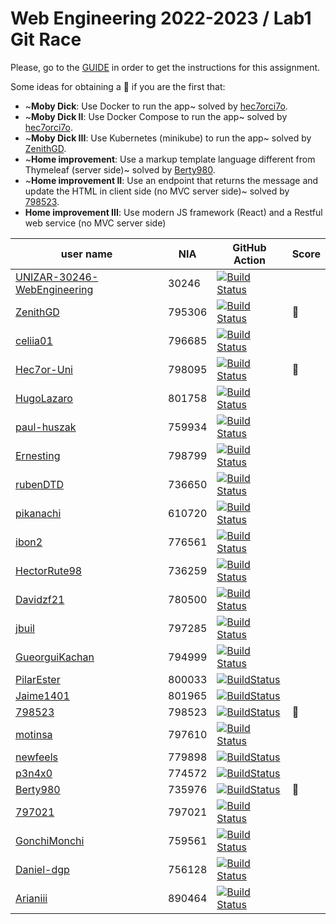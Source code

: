 # Web Engineering 2022-2023 / Lab1 Git Race

Please, go to the [GUIDE](docs/GUIDE.md) in order to get the instructions for this assignment.

Some ideas for obtaining a :gift: if you are the first that:

- ~**Moby Dick**: Use Docker to run the app~ solved by [hec7orci7o](https://github.com/Hec7or-Uni/lab1-git-race).
- ~**Moby Dick II**: Use Docker Compose to run the app~ solved by [hec7orci7o](https://github.com/Hec7or-Uni/lab1-git-race).
- ~**Moby Dick III**: Use Kubernetes (minikube) to run the app~ solved by [ZenithGD](https://github.com/ZenithGD/lab1-git-race).
- ~**Home improvement**: Use a markup template language different from Thymeleaf (server side)~ solved by [Berty980](https://github.com/Berty980/lab1-git-race).
- ~**Home improvement II**: Use an endpoint that returns the message and update the HTML in client side (no MVC server side)~ solved by [798523](https://github.com/798523/lab1-git-race).
- **Home improvement III**: Use modern JS framework (React) and a Restful web service (no MVC server side)

user name | NIA    | GitHub Action |Score
----------|--------|---------------|-----
[UNIZAR-30246-WebEngineering](https://github.com/UNIZAR-30246-WebEngineering/lab1-git-race) | 30246  | [![Build Status](https://github.com/UNIZAR-30246-WebEngineering/lab1-git-race/actions/workflows/ci.yml/badge.svg)](https://github.com/UNIZAR-30246-WebEngineering/lab1-git-race/actions/workflows/ci.yml)
[ZenithGD](https://github.com/ZenithGD/lab1-git-race) | 795306 | [![Build Status](https://github.com/ZenithGD/lab1-git-race/actions/workflows/ci.yml/badge.svg)](https://github.com/ZenithGD/lab1-git-race/actions/workflows/ci.yml) | :gift:
[celiia01](https://github.com/celiia01/lab1-git-race) | 796685 | [![Build Status](https://github.com/celiia01/lab1-git-race/actions/workflows/ci.yml/badge.svg)](https://github.com/celiia01/lab1-git-race/actions/workflows/ci.yml)
[Hec7or-Uni](https://github.com/Hec7or-Uni/lab1-git-race) | 798095 | [![Build Status](https://github.com/Hec7or-Uni/lab1-git-race/actions/workflows/ci.yml/badge.svg)](https://github.com/Hec7or-Uni/lab1-git-race/actions/workflows/ci.yml) | :gift:
[HugoLazaro](https://github.com/HugoLazaro/lab1-git-race) | 801758 | [![Build Status](https://github.com/HugoLazaro/lab1-git-race/actions/workflows/ci.yml/badge.svg)](https://github.com/HugoLazaro/lab1-git-race/actions/workflows/ci.yml)
[paul-huszak](https://github.com/paul-huszak/lab1-git-race) | 759934 | [![Build Status](https://github.com/paul-huszak/lab1-git-race/actions/workflows/ci.yml/badge.svg)](https://github.com/paul-huszak/lab1-git-race/actions/workflows/ci.yml)
[Ernesting](https://github.com/Ernesting/lab1-git-race) | 798799 | [![Build Status](https://github.com/Ernesting/lab1-git-race/actions/workflows/ci.yml/badge.svg)](https://github.com/Ernesting/lab1-git-race/actions/workflows/ci.yml)
[rubenDTD](https://github.com/rubenDTD/lab1-git-race) | 736650 | [![Build Status](https://github.com/rubenDTD/lab1-git-race/actions/workflows/ci.yml/badge.svg)](https://github.com/rubenDTD/lab1-git-race/actions/workflows/ci.yml)
[pikanachi](https://github.com/pikanachi/lab1-git-race) | 610720 | [![Build Status](https://github.com/pikanachi/lab1-git-race/actions/workflows/ci.yml/badge.svg)](https://github.com/pikanachi/lab1-git-race/actions/workflows/ci.yml)
[ibon2](https://github.com/Ibon2/lab1-git-race-1) | 776561 | [![Build Status](https://github.com/Ibon2/lab1-git-race-1/actions/workflows/ci.yml/badge.svg)](https://github.com/Ibon2/lab1-git-race-1/actions/workflows/ci.yml)
[HectorRute98](https://github.com/HectorRute98/lab1-git-race) | 736259 | [![Build Status](https://github.com/HectorRute98/lab1-git-race/actions/workflows/ci.yml/badge.svg)](https://github.com/HectorRute98/lab1-git-race/actions/workflows/ci.yml)
[Davidzf21](https://github.com/Davidzf21/lab1-git-race) | 780500 | [![Build Status](https://github.com/Davidzf21/lab1-git-race/actions/workflows/ci.yml/badge.svg)](https://github.com/Davidzf21/lab1-git-race/actions/workflows/ci.yml)
[jbuil](https://github.com/jbuil/lab1-git-race) | 797285 | [![Build Status](https://github.com/jbuil/lab1-git-race/actions/workflows/ci.yml/badge.svg)](https://github.com/jbuil/lab1-git-race/actions/workflows/ci.yml)
[GueorguiKachan](https://github.com/GueorguiKachan/lab1-git-race) | 794999 | [![Build Status](https://github.com/GueorguiKachan/lab1-git-race/actions/workflows/ci.yml/badge.svg)](https://github.com/GueorguiKachan/lab1-git-race/actions/workflows/ci.yml)
[PilarEster](https://github.com/PilarEster/lab1-git-race) | 800033 | [![BuildStatus](https://github.com/PilarEster/lab1-git-race/actions/workflows/ci.yml/badge.svg)](https://github.com/PilarEster/lab1-git-race/actions/workflows/ci.yml)
[Jaime1401](https://github.com/Jaime1401/lab1-git-race) | 801965 | [![BuildStatus](https://github.com/Jaime1401/lab1-git-race/actions/workflows/ci.yml/badge.svg)](https://github.com/Jaime1401/lab1-git-race/actions/workflows/ci.yml)
[798523](https://github.com/798523/lab1-git-race) | 798523 | [![BuildStatus](https://github.com/798523/lab1-git-race/actions/workflows/ci.yml/badge.svg)](https://github.com/798523/lab1-git-race/actions/workflows/ci.yml) | :gift:
[motinsa](https://github.com/motinsa/lab1-git-race) | 797610 | [![Build Status](https://github.com/motinsa/lab1-git-race/actions/workflows/ci.yml/badge.svg)](https://github.com/motinsa/lab1-git-race/actions/workflows/ci.yml)
[newfeels](https://github.com/newfeels/lab1-git-race) | 779898 | [![BuildStatus](https://github.com/newfeels/lab1-git-race/actions/workflows/ci.yml/badge.svg)](https://github.com/newfeels/lab1-git-race/actions/workflows/ci.yml)
[p3n4x0](https://github.com/p3n4x0/lab1-git-race) | 774572 | [![BuildStatus](https://github.com/p3n4x0/lab1-git-race/actions/workflows/ci.yml/badge.svg)](https://github.com/p3n4x0/lab1-git-race/actions/workflows/ci.yml)
[Berty980](https://github.com/Berty980/lab1-git-race) | 735976 | [![BuildStatus](https://github.com/Berty980/lab1-git-race/actions/workflows/ci.yml/badge.svg)](https://github.com/Berty980/lab1-git-race/actions/workflows/ci.yml) | :gift:
[797021](https://github.com/797021/lab1-git-race) | 797021 | [![Build Status](https://github.com/797021/lab1-git-race/actions/workflows/ci.yml/badge.svg)](https://github.com/797021/lab1-git-race/actions/workflows/ci.yml)
[GonchiMonchi](https://github.com/GonchiMonchi/lab1-git-race) | 759561 | [![Build Status](https://github.com/GonchiMonchi/lab1-git-race/actions/workflows/ci.yml/badge.svg)](https://github.com/GonchiMonchi/lab1-git-race/actions/workflows/ci.yml)
[Daniel-dgp](https://github.com/Daniel-dgp/lab1-git-race) | 756128 | [![Build Status](https://github.com/Daniel-dgp/lab1-git-race/actions/workflows/ci.yml/badge.svg)](https://github.com/Daniel-dgp/lab1-git-race/actions/workflows/ci.yml)
[Arianiii](https://github.com/Arianiii/lab1-git-race) | 890464 | [![Build Status](https://github.com/Arianiii/lab1-git-race/actions/workflows/ci.yml/badge.svg)](https://github.com/Arianiii/lab1-git-race/actions/workflows/ci.yml)
